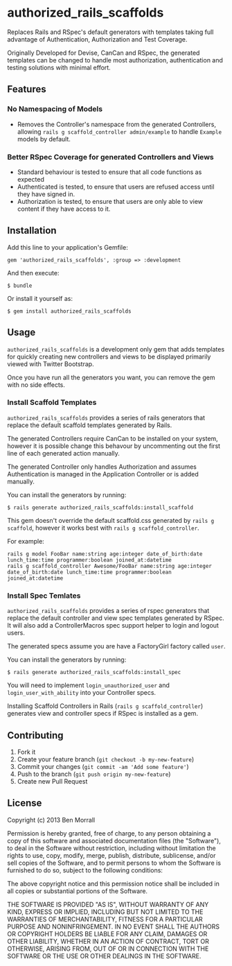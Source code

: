 # authorized_rails_scaffolds

Replaces Rails and RSpec's default generators with templates taking full advantage of Authentication, Authorization and Test Coverage.

Originally Developed for Devise, CanCan and RSpec, the generated templates can be changed to handle most authorization, authentication and testing solutions with minimal effort.

## Features

### No Namespacing of Models

- Removes the Controller's namespace from the generated Controllers, allowing `rails g scaffold_controller admin/example` to handle `Example` models by default.

### Better RSpec Coverage for generated Controllers and Views

- Standard behaviour is tested to ensure that all code functions as expected
- Authenticated is tested, to ensure that users are refused access until they have signed in.
- Authorization is tested, to ensure that users are only able to view content if they have access to it.

## Installation

Add this line to your application's Gemfile:

    gem 'authorized_rails_scaffolds', :group => :development

And then execute:

    $ bundle

Or install it yourself as:

    $ gem install authorized_rails_scaffolds

## Usage

`authorized_rails_scaffolds` is a development only gem that adds templates for quickly creating new controllers and views to be displayed primarily viewed with Twitter Bootstrap.

Once you have run all the generators you want, you can remove the gem with no side effects.

### Install Scaffold Templates

`authorized_rails_scaffolds` provides a series of rails generators that replace the default scaffold templates generated by Rails.

The generated Controllers require CanCan to be installed on your system, however it is possible change this behavour by uncommenting out the first line of each generated action manually.

The generated Controller only handles Authorization and assumes Authentication is managed in the Application Controller or is added manually.

You can install the generators by running:

    $ rails generate authorized_rails_scaffolds:install_scaffold

This gem doesn't override the default scaffold.css generated by `rails g scaffold`, however it works best with `rails g scaffold_controller`.

For example:

    rails g model FooBar name:string age:integer date_of_birth:date lunch_time:time programmer:boolean joined_at:datetime
    rails g scaffold_controller Awesome/FooBar name:string age:integer date_of_birth:date lunch_time:time programmer:boolean joined_at:datetime

### Install Spec Temlates

`authorized_rails_scaffolds` provides a series of rspec generators that replace the default controller and view spec templates generated by RSpec. It will also add a ControllerMacros spec support helper to login and logout users.

The generated specs assume you are have a FactoryGirl factory called `user`.

You can install the generators by running:

    $ rails generate authorized_rails_scaffolds:install_spec

You will need to implement `login_unauthorized_user` and `login_user_with_ability` into your Controller specs.

Installing Scaffold Controllers in Rails (`rails g scaffold_controller`) generates view and controller specs if RSpec is installed as a gem.

## Contributing

1. Fork it
2. Create your feature branch (`git checkout -b my-new-feature`)
3. Commit your changes (`git commit -am 'Add some feature'`)
4. Push to the branch (`git push origin my-new-feature`)
5. Create new Pull Request

## License

Copyright (c) 2013 Ben Morrall

Permission is hereby granted, free of charge, to any person obtaining
a copy of this software and associated documentation files (the
"Software"), to deal in the Software without restriction, including
without limitation the rights to use, copy, modify, merge, publish,
distribute, sublicense, and/or sell copies of the Software, and to
permit persons to whom the Software is furnished to do so, subject to
the following conditions:

The above copyright notice and this permission notice shall be
included in all copies or substantial portions of the Software.

THE SOFTWARE IS PROVIDED "AS IS", WITHOUT WARRANTY OF ANY KIND,
EXPRESS OR IMPLIED, INCLUDING BUT NOT LIMITED TO THE WARRANTIES OF
MERCHANTABILITY, FITNESS FOR A PARTICULAR PURPOSE AND
NONINFRINGEMENT. IN NO EVENT SHALL THE AUTHORS OR COPYRIGHT HOLDERS BE
LIABLE FOR ANY CLAIM, DAMAGES OR OTHER LIABILITY, WHETHER IN AN ACTION
OF CONTRACT, TORT OR OTHERWISE, ARISING FROM, OUT OF OR IN CONNECTION
WITH THE SOFTWARE OR THE USE OR OTHER DEALINGS IN THE SOFTWARE.
